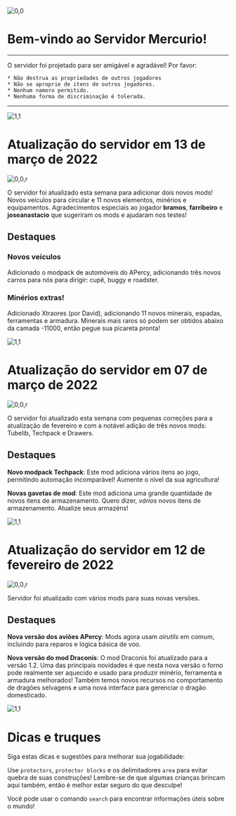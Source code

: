 ![0,0](item:///default:furnace)

# **Bem-vindo ao Servidor Mercurio!**
-------------------------------

O servidor foi projetado para ser amigável e agradável! Por favor:

```
* Não destrua as propriedades de outros jogadores
* Não se aproprie de itens de outros jogadores.
* Nenhum namoro permitido.
* Nenhuma forma de discriminação é tolerada.
```

-------------------------------

![1,1](halo)


# **Atualização do servidor em 13 de março de 2022**

![0,0,r](item:///default:pick_diamond)

O servidor foi atualizado esta semana para adicionar dois novos mods! Novos veículos para circular
e 11 novos elementos, minérios e equipamentos. Agradecimentos especiais ao jogador **bramos**,
**farribeiro** e **joseanastacio** que sugeriram os mods e ajudaram nos testes!

## Destaques

### Novos veículos
Adicionado o modpack de automóveis do APercy, adicionando três novos carros para nós
para dirigir: cupê, buggy e roadster.

### Minérios extras!
Adicionado Xtraores (por David), adicionando 11 novos minerais, espadas, ferramentas
e armadura. Minerais mais raros só podem ser obtidos abaixo da camada -11000, então pegue
sua picareta pronta!

![1,1](halo)


# **Atualização do servidor em 07 de março de 2022**

![0,0,r](item:///default:pick_diamond)

O servidor foi atualizado esta semana com pequenas correções para a atualização de fevereiro e com
a notável adição de três novos mods: Tubelib, Techpack e Drawers.

## Destaques

**Novo modpack Techpack**: Este mod adiciona vários itens ao jogo, permitindo
automação incomparável! Aumente o nível da sua agricultura!

**Novas gavetas de mod**: Este mod adiciona uma grande quantidade de novos itens de armazenamento. Quero dizer,
*vários* novos itens de armazenamento. Atualize seus armazéns!

![1,1](halo.png)



# **Atualização do servidor em 12 de fevereiro de 2022**

![0,0,r](item:///default:pick_diamond)

Servidor foi atualizado com vários mods para suas novas versões.

## Destaques

**Nova versão dos aviões APercy**: Mods agora usam *airutils* em comum, incluindo
para reparos e lógica básica de voo.

**Nova versão do mod Draconis**: O mod Draconis foi atualizado para a versão 1.2.
Uma das principais novidades é que nesta nova versão o forno pode realmente ser
aquecido e usado para produzir minério, ferramenta e armadura melhorados! Também temos novos
recursos no comportamento de dragões selvagens e uma nova interface para gerenciar o
dragão domesticado.

![1,1](halo.png)


# **Dicas e truques**

Siga estas dicas e sugestões para melhorar sua jogabilidade:

Use `protectors`, `protector blocks` e os delimitadores `area` para evitar
quebra de suas construções! Lembre-se de que algumas crianças brincam aqui também, então é melhor estar seguro
do que desculpe!

Você pode usar o comando `search` para encontrar informações úteis sobre o mundo!